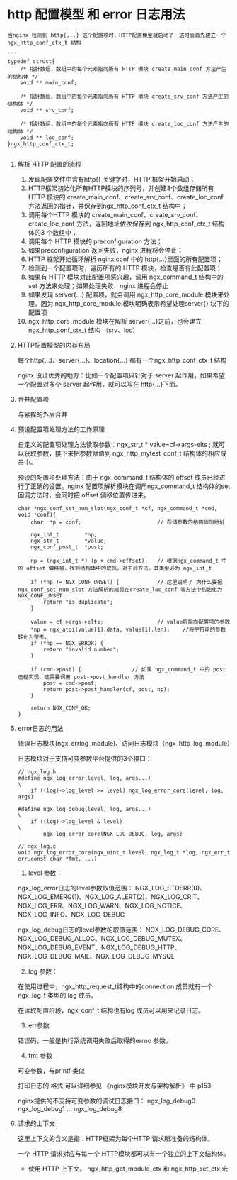 # http 配置模型 和 error 日志用法 #
	
	当nginx 检测到 http{...} 这个配置项时，HTTP配置模型就启动了，这时会首先建立一个 ngx_http_conf_ctx_t 结构

	```
	typedef struct{
		/* 指针数组，数组中的每个元素指向所有 HTTP 模块 create_main_conf 方法产生的结构体 */
		void ** main_conf;

		/* 指针数组，数组中的每个元素指向所有 HTTP 模块 create_srv_conf 方法产生的结构体 */
		void ** srv_conf;
		
		/* 指针数组，数组中的每个元素指向所有 HTTP 模块 create_loc_conf 方法产生的结构体 */
		void ** loc_conf;
	}ngx_http_conf_ctx_t;
	```
1. 解析 HTTP 配置的流程
	1. 发现配置文件中含有http{} 关键字时，HTTP 框架开始启动；
	2. HTTP框架初始化所有HTTP模块的序列号，并创建3个数组存储所有 HTTP 模块的 create_main_conf、create_srv_conf、create_loc_conf 方法返回的指针，并保存到ngx_http_conf_ctx_t 结构中；
	3. 调用每个HTTP 模块的 create_main_conf、create_srv_conf、create_loc_conf 方法，返回地址依次保存到 ngx_http_conf_ctx_t 结构体的3 个数组中；
	4. 调用每个 HTTP 模块的 preconfiguration 方法；
	5. 如果preconfiguration 返回失败，nginx 进程将会停止；
	6. HTTP 框架开始循环解析 nginx.conf 中的 http{...}里面的所有配置项；
	7. 检测到一个配置项时，遍历所有的 HTTP 模块，检查是否有此配置项；
	8. 如果有 HTTP 模块对此配置项感兴趣，调用 ngx_command_t 结构中的 set 方法来处理；如果处理失败，nginx 进程会停止
	9. 如果发现 server{...} 配置项，就会调用 ngx_http_core_module 模块来处理。因为 ngx_http_core_module 模块明确表示希望处理server{} 块下的配置项
	10. ngx_http_core_module 模块在解析 server{...}之前，也会建立 ngx_http_conf_ctx_t 结构 （srv、loc）

2. HTTP配置模型的内存布局

	每个http{...}、server{...}、location{...} 都有一个ngx_http_conf_ctx_t 结构

	nginx 设计优秀的地方：比如一个配置项只针对于 server 起作用，如果希望一个配置对多个 server 起作用，就可以写在 http{...}下面。

3. 合并配置项
	
	与紧挨的外层合并

4. 预设配置项处理方法的工作原理

	自定义的配置项处理方法读取参数：ngx_str_t * value=cf->args-elts ; 就可以获取参数，接下来把参数赋值到 ngx_http_mytest_conf_t 结构体的相应成员中。

	预设的配置项处理方法：由于 ngx_command_t 结构体的 offset 成员已经进行了正确的设置。nginx 配置项解析模块在调用ngx_command_t 结构体的set 回调方法时，会同时把 offset 偏移位置传进来。
	```
	char *ngx_conf_set_num_slot(ngx_conf_t *cf, ngx_command_t *cmd, void *conf){
    	char  *p = conf;						// 存储参数的结构体的地址

    	ngx_int_t        *np;
    	ngx_str_t        *value;
    	ngx_conf_post_t  *post;

    	np = (ngx_int_t *) (p + cmd->offset);	// 根据ngx_command_t 中的 offset 偏移量，找到结构体中的成员，对于此方法，其类型必为 ngx_int_t

    	if (*np != NGX_CONF_UNSET) {			// 这里说明了 为什么要把 ngx_conf_set_num_slot 方法解析的成员在create_loc_conf 等方法中初始化为 NGX_CONF_UNSET
        	return "is duplicate";
    	}

    	value = cf->args->elts;					// value将指向配置项的参数
    	*np = ngx_atoi(value[1].data, value[1].len);	//将字符串的参数转化为整形，
    	if (*np == NGX_ERROR) {
        	return "invalid number";
    	}

    	if (cmd->post) {				// 如果 ngx_command_t 中的 post 已经实现，还需要调用 post->post_handler 方法
        	post = cmd->post;
        	return post->post_handler(cf, post, np);
    	}

    	return NGX_CONF_OK;
	}
	```

5. error日志的用法
	
	错误日志模块(ngx_errlog_module)、访问日志模块（ngx_http_log_module）

	日志模块对于支持可变参数平台提供的3个接口：
	```
	// ngx_log.h
	#define ngx_log_error(level, log, args...)                                    \
    	if ((log)->log_level >= level) ngx_log_error_core(level, log, args)

	#define ngx_log_debug(level, log, args...)                                    \
    	if ((log)->log_level & level)                                             \
        	ngx_log_error_core(NGX_LOG_DEBUG, log, args)

	// ngx_log.c
	void ngx_log_error_core(ngx_uint_t level, ngx_log_t *log, ngx_err_t err,const char *fmt, ...)

	```
	
	1. level 参数：
	
	ngx_log_error日志的level参数取值范围：
	NGX_LOG_STDERR(0)、NGX_LOG_EMERG(1)、NGX_LOG_ALERT(2)、NGX_LOG_CRIT、NGX_LOG_ERR、NGX_LOG_WARN、NGX_LOG_NOTICE、NGX_LOG_INFO、NGX_LOG_DEBUG

	ngx_log_debug日志的level参数的取值范围：
	NGX_LOG_DEBUG_CORE、NGX_LOG_DEBUG_ALLOC、NGX_LOG_DEBUG_MUTEX、NGX_LOG_DEBUG_EVENT、NGX_LOG_DEBUG_HTTP、NGX_LOG_DEBUG_MAIL、NGX_LOG_DEBUG_MYSQL

	2. log 参数：
	
	在使用过程中，ngx_http_request_t结构中的connection 成员就有一个 ngx_log_t 类型的 log 成员。
	
	在读取配置阶段，ngx_conf_t 结构也有log 成员可以用来记录日志。
	
	3. err参数
	
	错误码，一般是执行系统调用失败后取得的errno 参数。

	4. fmt 参数
	
	可变参数，与printf 类似
	
	打印日志的 格式 可以详细参见 《nginx模块开发与架构解析》 中 p153

	nginx提供的不支持可变参数的调试日志接口：
	ngx_log_debug0
	ngx_log_debug1
	...
	ngx_log_debug8

6. 请求的上下文
	
	这里上下文的含义是指：HTTP框架为每个HTTP 请求所准备的结构体。

	一个 HTTP 请求对应与每一个 HTTP模块都可以有一个独立的上下文结构体。

	- 使用 HTTP 上下文。
		ngx_http_get_module_ctx 和 ngx_http_set_ctx 宏


